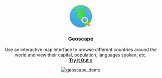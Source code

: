 <p align="center">
    <img src="src/images/gs_logo.png" alt="Geoscape Logo" width="72" height="72">
</p>

<h3 align="center">Geoscape</h3>

<p align="center">
    Use an interactive map interface to browse different countries around the world and view their capital, population, languages spoken, etc.
    <br>
    <a href="https://geoscape.xyz/"><strong>Try it Out »</strong></a>
</p>
<p align="center">
    <img src="https://user-images.githubusercontent.com/37305714/90325591-40221600-df43-11ea-848b-71a522c903e0.gif" alt="geoscape_demo">
<p>